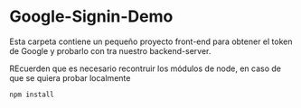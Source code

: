 # Google-Signin-Demo

Esta carpeta contiene un pequeño proyecto front-end para obtener el token de Google y probarlo con tra nuestro backend-server.

REcuerden que es necesario recontruir los módulos de node, en caso de que se quiera probar localmente

```
npm install
```
